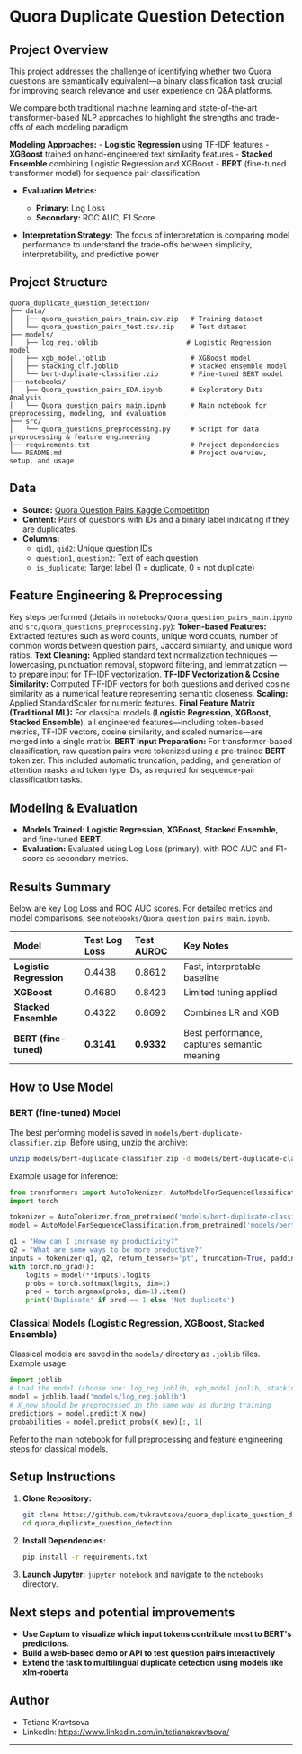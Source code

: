 # Quora Duplicate Question Detection

## Project Overview

This project addresses the challenge of identifying whether two Quora questions are semantically equivalent—a binary classification task crucial for improving search relevance and user experience on Q&A platforms.

We compare both traditional machine learning and state-of-the-art transformer-based NLP approaches to highlight the strengths and trade-offs of each modeling paradigm.

**Modeling Approaches:**
    - **Logistic Regression** using TF-IDF features
    - **XGBoost** trained on hand-engineered text similarity features
    - **Stacked Ensemble** combining Logistic Regression and XGBoost
    - **BERT** (fine-tuned transformer model) for sequence pair classification

*  **Evaluation Metrics:**
    - **Primary:** Log Loss
    - **Secondary:** ROC AUC, F1 Score

*  **Interpretation Strategy:** The focus of interpretation is comparing model performance to understand the trade-offs between simplicity, interpretability, and predictive power

## Project Structure

```
quora_duplicate_question_detection/
├── data/
│   ├── quora_question_pairs_train.csv.zip   # Training dataset
│   └── quora_question_pairs_test.csv.zip    # Test dataset
├── models/
│   ├── log_reg.joblib                      # Logistic Regression model
│   ├── xgb_model.joblib                     # XGBoost model
│   ├── stacking_clf.joblib                  # Stacked ensemble model
│   └── bert-duplicate-classifier.zip        # Fine-tuned BERT model
├── notebooks/
│   ├── Quora_question_pairs_EDA.ipynb       # Exploratory Data Analysis
│   └── Quora_question_pairs_main.ipynb      # Main notebook for preprocessing, modeling, and evaluation
├── src/
│   └── quora_questions_preprocessing.py     # Script for data preprocessing & feature engineering
├── requirements.txt                         # Project dependencies
└── README.md                                # Project overview, setup, and usage
```

## Data

*   **Source:** [Quora Question Pairs Kaggle Competition](https://www.kaggle.com/c/quora-question-pairs/data)
*   **Content:** Pairs of questions with IDs and a binary label indicating if they are duplicates.
*   **Columns:**
    - `qid1`, `qid2`: Unique question IDs
    - `question1`, `question2`: Text of each question
    - `is_duplicate`: Target label (1 = duplicate, 0 = not duplicate)

## Feature Engineering & Preprocessing

Key steps performed (details in `notebooks/Quora_question_pairs_main.ipynb` and `src/quora_questions_preprocessing.py`):
**Token-based Features:** Extracted features such as word counts, unique word counts, number of common words between question pairs, Jaccard similarity, and unique word ratios.
**Text Cleaning:** Applied standard text normalization techniques — lowercasing, punctuation removal, stopword filtering, and lemmatization — to prepare input for TF-IDF vectorization.
**TF-IDF Vectorization & Cosine Similarity:** Computed TF-IDF vectors for both questions and derived cosine similarity as a numerical feature representing semantic closeness.
**Scaling:** Applied StandardScaler for numeric features.
**Final Feature Matrix (Traditional ML):** For classical models (**Logistic Regression**, **XGBoost**, **Stacked Ensemble**), all engineered features—including token-based metrics, TF-IDF vectors, cosine similarity, and scaled numerics—are merged into a single matrix.
**BERT Input Preparation:** For transformer-based classification, raw question pairs were tokenized using a pre-trained **BERT** tokenizer. This included automatic truncation, padding, and generation of attention masks and token type IDs, as required for sequence-pair classification tasks.

## Modeling & Evaluation

*   **Models Trained:**  **Logistic Regression**, **XGBoost**, **Stacked Ensemble**, and fine-tuned **BERT**.
*   **Evaluation:** Evaluated using Log Loss (primary), with ROC AUC and F1-score as secondary metrics.

## Results Summary

Below are key Log Loss and ROC AUC scores. For detailed metrics and model comparisons, see `notebooks/Quora_question_pairs_main.ipynb`.

| Model                        | Test Log Loss  | Test AUROC    | Key Notes                                   |
|:-----------------------------|:---------------|:--------------|:--------------------------------------------|
| **Logistic Regression**      | 0.4438         | 0.8612        | Fast, interpretable baseline                |
| **XGBoost**                  | 0.4680         | 0.8423        | Limited tuning applied                      |
| **Stacked Ensemble**         | 0.4322         | 0.8692        | Combines LR and XGB                         |
| **BERT (fine-tuned)**        | **0.3141**     | **0.9332**   | Best performance, captures semantic meaning |

## How to Use Model

### **BERT (fine-tuned) Model**
The best performing model is saved in `models/bert-duplicate-classifier.zip`. Before using, unzip the archive:

```bash
unzip models/bert-duplicate-classifier.zip -d models/bert-duplicate-classifier
```

Example usage for inference:

```python
from transformers import AutoTokenizer, AutoModelForSequenceClassification
import torch

tokenizer = AutoTokenizer.from_pretrained('models/bert-duplicate-classifier')
model = AutoModelForSequenceClassification.from_pretrained('models/bert-duplicate-classifier')

q1 = "How can I increase my productivity?"
q2 = "What are some ways to be more productive?"
inputs = tokenizer(q1, q2, return_tensors='pt', truncation=True, padding=True)
with torch.no_grad():
    logits = model(**inputs).logits
    probs = torch.softmax(logits, dim=1)
    pred = torch.argmax(probs, dim=1).item()
    print('Duplicate' if pred == 1 else 'Not duplicate')
```

### **Classical Models** (**Logistic Regression**, **XGBoost**, **Stacked Ensemble**)

Classical models are saved in the `models/` directory as `.joblib` files. Example usage:

```python
import joblib
# Load the model (choose one: log_reg.joblib, xgb_model.joblib, stacking_clf.joblib)
model = joblib.load('models/log_reg.joblib')
# X_new should be preprocessed in the same way as during training
predictions = model.predict(X_new)
probabilities = model.predict_proba(X_new)[:, 1]
```

Refer to the main notebook for full preprocessing and feature engineering steps for classical models.

## Setup Instructions

1.  **Clone Repository:**
    ```bash
    git clone https://github.com/tvkravtsova/quora_duplicate_question_detection.git
    cd quora_duplicate_question_detection
    ```
2.  **Install Dependencies:**
    ```bash
    pip install -r requirements.txt
    ```
3.  **Launch Jupyter:** `jupyter notebook` and navigate to the `notebooks` directory.

## Next steps and potential improvements

*   **Use Captum to visualize which input tokens contribute most to BERT's predictions.**
*   **Build a web-based demo or API to test question pairs interactively**
*   **Extend the task to multilingual duplicate detection using models like xlm-roberta**

## Author

*   Tetiana Kravtsova
*   LinkedIn: https://www.linkedin.com/in/tetianakravtsova/
---
